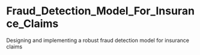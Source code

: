 # Fraud_Detection_Model_For_Insurance_Claims
Designing and implementing a robust fraud detection model for insurance claims
